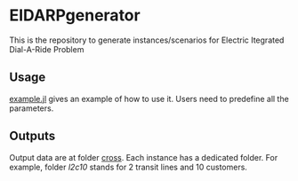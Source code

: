 # EIDARPgenerator
This is the repository to generate instances/scenarios for Electric Itegrated Dial-A-Ride Problem

## Usage
[example.jl](https://github.com/YMF2022/EIDARPgenerator/blob/main/example.jl) gives an example of how to use it. Users need to predefine all the parameters.

## Outputs
Output data are at folder [cross](https://github.com/YMF2022/EIDARPgenerator/tree/main/cross). Each instance has a dedicated folder. For example, folder *l2c10* stands for 2 transit lines and 10 customers.
